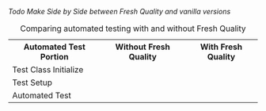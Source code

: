 ﻿_Todo Make Side by Side between Fresh Quality and vanilla versions_

<table border="0">
    <caption>Comparing automated testing with and without Fresh Quality</caption>
    <tr>
        <th>Automated Test Portion</th>
        <th>Without Fresh Quality</th>
        <th>With Fresh Quality</th>
    </tr>
    <tr>
        <td>Test Class Initialize</td>
        <td>
        </td>
        <td>
        </td>
    </tr>
    <tr>
        <td>Test Setup</td>
        <td>
        </td>
        <td>
        </td>
    </tr>
    <tr>
        <td>Automated Test</td>
        <td>
        </td>
        <td>
        </td>
    </tr> 
</table>
